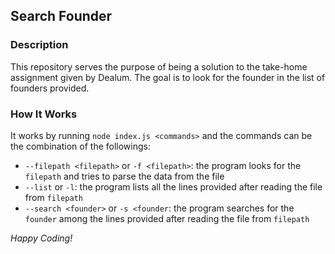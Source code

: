## Search Founder

### Description
This repository serves the purpose of being a solution to the take-home assignment given by Dealum. The goal is to look for the founder in the list of founders provided.

### How It Works
It works by running `node index.js <commands>` and the commands can be the combination of the followings:
- `--filepath <filepath>` or `-f <filepath>`: the program looks for the `filepath` and tries to parse the data from the file
- `--list` or `-l`: the program lists all the lines provided after reading the file from `filepath`
- `--search <founder>` or `-s <founder`: the program searches for the `founder` among the lines provided after reading the file from `filepath`

*Happy Coding!*